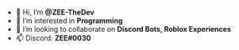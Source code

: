 - 👋 Hi, I’m **@ZEE-TheDev**
- 👀 I’m interested in **Programming**
- 💞️ I’m looking to collaborate on **Discord Bots, Roblox Experiences**
- 📫 Discord: **ZEE#0030**

<!---
ZEE-TheDev/ZEE-TheDev is a ✨ special ✨ repository because its `README.md` (this file) appears on your GitHub profile.
You can click the Preview link to take a look at your changes.
--->
